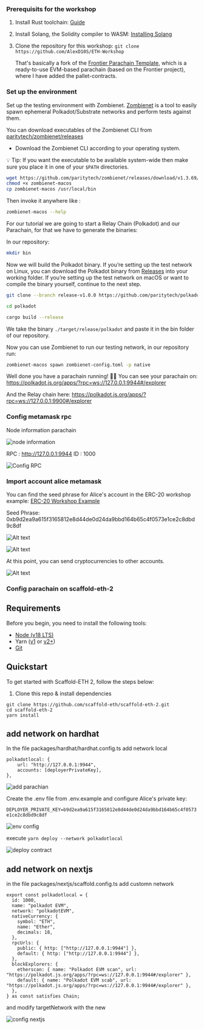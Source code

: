 ### Prerequisits for the workshop
1. Install Rust toolchain: [Guide](https://docs.substrate.io/install/rust-toolchain/) 

2. Install Solang, the Solidity compiler to WASM: [Installing Solang](https://solang.readthedocs.io/en/v0.3.2/installing.html)

2. Clone the repository for this workshop:
`git clone https://github.com/AlexD10S/ETH-Workshop`

    That's basically a fork of the [Frontier Parachain Template](https://github.com/paritytech/frontier-parachain-template), which is a ready-to-use EVM-based parachain (based on the Frontier project), where I have added the pallet-contracts.


### Set up the environment
Set up the testing environment with Zombienet. [Zombienet](https://github.com/paritytech/zombienet) is a tool to easily spawn ephemeral Polkadot/Substrate networks and perform tests against them.

You can download executables of the Zombienet CLI from [paritytech/zombienet/releases](https://github.com/paritytech/zombienet/releases)


- Download the Zombienet CLI according to your operating system.

 💡 Tip: If you want the executable to be available system-wide then make sure you place it in one of your `$PATH` directories.
```sh
wget https://github.com/paritytech/zombienet/releases/download/v1.3.69/zombienet-macos
chmod +x zombienet-macos 
cp zombienet-macos /usr/local/bin
```
Then invoke it anywhere like :
```sh 
zombienet-macos --help
```

For our tutorial we are going to start a Relay Chain (Polkadot) and our Parachain, for that we have to generate the binaries:

In our repository:
```sh 
mkdir bin
```

Now we will build the Polkadot binary. If you’re setting up the test network on Linux, you can download the Polkadot binary from [Releases](https://github.com/paritytech/polkadot/releases) into your working folder. If you’re setting up the test network on macOS or want to compile the binary yourself, continue to the next step.
```sh 
git clone --branch release-v1.0.0 https://github.com/paritytech/polkadot.git

cd polkadot

cargo build --release
```

We take the binary `./target/release/polkadot` and paste it in the bin folder of our repository.

Now you can use Zombienet to run our testing network, in our repository run:
```sh 
zombienet-macos spawn zombienet-config.toml -p native
```

Well done you have a parachain running! 🍻🍻
You can see your parachain on:
https://polkadot.js.org/apps/?rpc=ws://127.0.0.1:9944#/explorer 

And the Relay chain here: https://polkadot.js.org/apps/?rpc=ws://127.0.0.1:9900#/explorer 

### Config metamask rpc

Node information parachain

![node information](/imgs/image-1.png)

RPC : http://127.0.0.1:9944
ID : 1000

![Config RPC](/imgs/image.png)


### Import account alice metamask


You can find the seed phrase for Alice's account in the ERC-20 workshop example: [ERC-20 Workshop Example](https://github.com/AlexD10S/ETH-Workshop/blob/fdcbe7624c4db34f1b9c9973f800e5a23c9efaf5/examples/contract-erc20/create-erc20-rpc.ts#L9)

Seed Phrase: 0xb9d2ea9a615f3165812e8d44de0d24da9bbd164b65c4f0573e1ce2c8dbd9c8df

![Alt text](/imgs/image-2.png)


![Alt text](/imgs/image-3.png)

At this point, you can send cryptocurrencies to other accounts.

![Alt text](/imgs/image-4.png)

### Config parachain on scaffold-eth-2

## Requirements

Before you begin, you need to install the following tools:

- [Node (v18 LTS)](https://nodejs.org/en/download/)
- Yarn ([v1](https://classic.yarnpkg.com/en/docs/install/) or [v2+](https://yarnpkg.com/getting-started/install))
- [Git](https://git-scm.com/downloads)

## Quickstart

To get started with Scaffold-ETH 2, follow the steps below:

1. Clone this repo & install dependencies

```
git clone https://github.com/scaffold-eth/scaffold-eth-2.git
cd scaffold-eth-2
yarn install
```

## add network on hardhat

In the file packages/hardhat/hardhat.config.ts add network local
```
polkadotlocal: {
    url: "http://127.0.0.1:9944",
    accounts: [deployerPrivateKey],
},
```

![add parachian](/imgs/image-5.png)

Create the .env file from .env.example and configure Alice's private key:

`DEPLOYER_PRIVATE_KEY=b9d2ea9a615f3165812e8d44de0d24da9bbd164b65c4f0573e1ce2c8dbd9c8df`

![env config](/imgs/image-6.png)


execute `yarn deploy --network polkadotlocal`

![deploy contract](/imgs/image-7.png)

## add network on nextjs

in the file packages/nextjs/scaffold.config.ts add customn network

```
export const polkadotlocal = {
  id: 1000,
  name: "polkadot EVM",
  network: "polkadotEVM",
  nativeCurrency: {
    symbol: "ETH",
    name: "Ether",
    decimals: 18,
  },
  rpcUrls: {
    public: { http: ["http://127.0.0.1:9944"] },
    default: { http: ["http://127.0.0.1:9944"] },
  },
  blockExplorers: {
    etherscan: { name: "Polkadot EVM scan", url: "https://polkadot.js.org/apps/?rpc=ws://127.0.0.1:9944#/explorer" },
    default: { name: "Polkadot EVM scab", url: "https://polkadot.js.org/apps/?rpc=ws://127.0.0.1:9944#/explorer" },
  },
} as const satisfies Chain;

```

and modify targetNetwork with the new

![config nextjs](/imgs/image-8.png)
